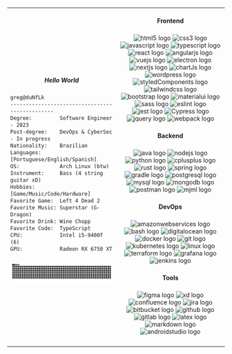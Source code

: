 <table>
<td valign="center" width="50%" align="left">
<h5 align="center">Hello World</h5>
<div>

    greg@duNfLk
    -----------------------------------------------
    Degree:         Software Engineer - 2023
    Post-degree:    DevOps & CyberSec - In progress
    Nationality:    Brazilian
    Languages:      [Portuguese/English/Spanish]
    OS:             Arch Linux (btw)
    Instrument:     Bass (4 string guitar xD)
    Hobbies:        [Game/Music/Code/Hardware]
    Favorite Game:  Left 4 Dead 2
    Favorite Music: Superstar (G-Dragon)
    Favorite Drink: Wine Chopp
    Favorite Code:  TypeScript
    CPU:            Intel i5-9400f (6)
    GPU:            Radeon RX 6750 XT

</div>

###

<div>
  <img src="https://raw.githubusercontent.com/duNfLk/duNfLk/output/snake.svg" alt="Snake animation" />
</div>

</td>

<td valign="top" width="50%" align="center">
<h4 align="center">Frontend</h4>
  
  ###
  
<div align="center">
    <img src="https://cdn.jsdelivr.net/gh/devicons/devicon/icons/html5/html5-original.svg" height="40" alt="html5 logo"  />
    <img src="https://cdn.jsdelivr.net/gh/devicons/devicon/icons/css3/css3-original.svg" height="40" alt="css3 logo"  />
    <img src="https://cdn.jsdelivr.net/gh/devicons/devicon/icons/javascript/javascript-original.svg" height="40" alt="javascript logo"  />
    <img src="https://cdn.jsdelivr.net/gh/devicons/devicon/icons/typescript/typescript-original.svg" height="40" alt="typescript logo"  />
    <img src="https://cdn.jsdelivr.net/gh/devicons/devicon/icons/react/react-original.svg" height="40" alt="react logo"  />
    <img src="https://cdn.jsdelivr.net/gh/devicons/devicon/icons/angularjs/angularjs-original.svg" height="40" alt="angularjs logo"  />
    <img src="https://cdn.jsdelivr.net/gh/devicons/devicon/icons/vuejs/vuejs-original.svg" height="40" alt="vuejs logo"  />
    <img src="https://cdn.jsdelivr.net/gh/devicons/devicon/icons/electron/electron-original.svg" height="40" alt="electron logo"  />
    <img src="https://cdn.jsdelivr.net/gh/devicons/devicon/icons/nextjs/nextjs-original.svg" height="40" alt="nextjs logo"  />
    <img src="https://upload.wikimedia.org/wikipedia/commons/thumb/8/86/Chart.js_logo.svg/1200px-Chart.js_logo.svg.png" height="40" alt="chartJs logo"  />
    <img src="https://cdn.simpleicons.org/wordpress/21759B" height="40" alt="wordpress logo"  />
    <img src="https://profilinator.rishav.dev/skills-assets/styled-components.png" height="40" alt="styledComponents logo"  />
    <img src="https://cdn.simpleicons.org/tailwindcss/06B6D4" height="40" alt="tailwindcss logo"  />
    <img src="https://cdn.jsdelivr.net/gh/devicons/devicon/icons/bootstrap/bootstrap-original.svg" height="40" alt="bootstrap logo"  />
    <img src="https://cdn.jsdelivr.net/gh/devicons/devicon/icons/materialui/materialui-original.svg" height="40" alt="materialui logo"  />
    <img src="https://cdn.simpleicons.org/sass/CC6699" height="40" alt="sass logo"  />
    <img src="https://cdn.jsdelivr.net/gh/devicons/devicon/icons/eslint/eslint-original.svg" height="40" alt="eslint logo"  />
    <img src="https://cdn.jsdelivr.net/gh/devicons/devicon/icons/jest/jest-plain.svg" height="40" alt="jest logo"  />
    <img src="https://cdn.worldvectorlogo.com/logos/cypress-1.svg" height="40" alt="Cypress logo"  />
    <img src="https://cdn.jsdelivr.net/gh/devicons/devicon/icons/jquery/jquery-original.svg" height="40" alt="jquery logo"  />
    <img src="https://cdn.jsdelivr.net/gh/devicons/devicon/icons/webpack/webpack-original.svg" height="40" alt="webpack logo"  />
</div>
  
  ###
  
  <h4 align="center">Backend</h4>
  
  ###
  
  <div align="center">
    <img src="https://cdn.jsdelivr.net/gh/devicons/devicon/icons/java/java-original.svg" height="40" alt="java logo"  />
    <img src="https://cdn.jsdelivr.net/gh/devicons/devicon/icons/nodejs/nodejs-original.svg" height="40" alt="nodejs logo"  />
    <img src="https://cdn.jsdelivr.net/gh/devicons/devicon/icons/python/python-original.svg" height="40" alt="python logo"  />
    <img src="https://cdn.jsdelivr.net/gh/devicons/devicon/icons/cplusplus/cplusplus-original.svg" height="40" alt="cplusplus logo"  />
    <img src="https://skillicons.dev/icons?i=rust" height="40" alt="rust logo"  />
    <img src="https://cdn.jsdelivr.net/gh/devicons/devicon/icons/spring/spring-original.svg" height="40" alt="spring logo"  />
  <img src="https://skillicons.dev/icons?i=gradle" height="40" alt="gradle logo"  />
  <img src="https://cdn.jsdelivr.net/gh/devicons/devicon/icons/postgresql/postgresql-original.svg" height="40" alt="postgresql logo"  />
  <img src="https://skillicons.dev/icons?i=mysql" height="40" alt="mysql logo"  />
  <img src="https://cdn.simpleicons.org/mongodb/47A248" height="40" alt="mongodb logo"  />
  <img src="https://cdn.simpleicons.org/postman/FF6C37" height="40" alt="postman logo"  />
  <img src="https://www.svgrepo.com/download/373839/mjml.svg" height="40" alt="mjml logo"  />
</div>
  
###
  
<h4 align="center">DevOps</h4>
  
###

<div align="center">
  <img src="https://skillicons.dev/icons?i=aws" height="40" alt="amazonwebservices logo"  />
  <img src="https://cdn.simpleicons.org/gnubash/4EAA25" height="40" alt="bash logo"  />
  <img src="https://cdn.jsdelivr.net/gh/devicons/devicon/icons/digitalocean/digitalocean-original.svg" height="40" alt="digitalocean logo"  />
  <img src="https://cdn.jsdelivr.net/gh/devicons/devicon/icons/docker/docker-original.svg" height="40" alt="docker logo"  />
  <img src="https://cdn.jsdelivr.net/gh/devicons/devicon/icons/git/git-original.svg" height="40" alt="git logo"  />
    <img src="https://cdn.jsdelivr.net/gh/devicons/devicon/icons/kubernetes/kubernetes-plain.svg" height="40" alt="kubernetes logo"  />
    <img src="https://cdn.jsdelivr.net/gh/devicons/devicon/icons/linux/linux-original.svg" height="40" alt="linux logo"  />
    <img src="https://cdn.jsdelivr.net/gh/devicons/devicon/icons/terraform/terraform-original.svg" height="40" alt="terraform logo"  />
    <img src="https://cdn.jsdelivr.net/gh/devicons/devicon/icons/grafana/grafana-original.svg" height="40" alt="grafana logo"  />
    <img src="https://skillicons.dev/icons?i=jenkins" height="40" alt="jenkins logo"  />
  </div>
  
  ###
  
  <h4 align="center">Tools</h4>
  
  ###
  
  <div align="center">
    <img src="https://cdn.jsdelivr.net/gh/devicons/devicon/icons/figma/figma-original.svg" height="40" alt="figma logo"  />
    <img src="https://skillicons.dev/icons?i=xd" height="40" alt="xd logo"  />
    <img src="https://cdn.jsdelivr.net/gh/devicons/devicon/icons/confluence/confluence-original.svg" height="40" alt="confluence logo"  />
    <img src="https://cdn.jsdelivr.net/gh/devicons/devicon/icons/jira/jira-original.svg" height="40" alt="jira logo"  />
    <img src="https://cdn.jsdelivr.net/gh/devicons/devicon/icons/bitbucket/bitbucket-original.svg" height="40" alt="bitbucket logo"  />
    <img src="https://skillicons.dev/icons?i=github" height="40" alt="github logo"  />
    <img src="https://cdn.jsdelivr.net/gh/devicons/devicon/icons/gitlab/gitlab-original.svg" height="40" alt="gitlab logo"  />
    <img src="https://cdn.simpleicons.org/latex/008080" height="40" alt="latex logo"  />
    <img src="https://skillicons.dev/icons?i=md" height="40" alt="markdown logo"  />
    <img src="https://cdn.jsdelivr.net/gh/devicons/devicon/icons/androidstudio/androidstudio-original.svg" height="40" alt="androidstudio logo"  />
</div>

###

</td>
</table>
